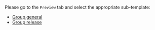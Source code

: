 Please go to the `Preview` tab and select the appropriate sub-template:

* [Group general](?expand=1&template=general.md)
* [Group release](?expand=1&template=release.md)
